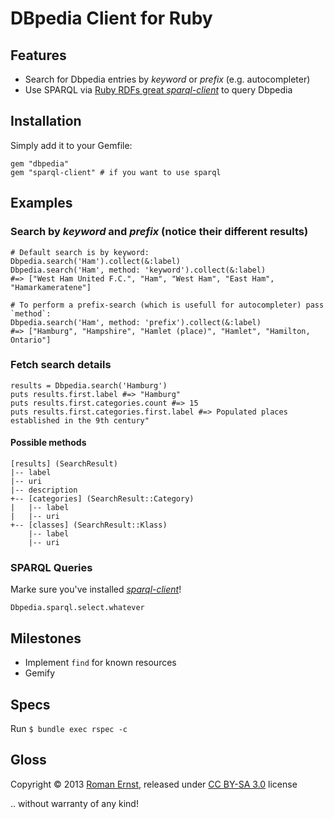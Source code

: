 # DBpedia Client for Ruby

## Features

* Search for Dbpedia entries by *keyword* or *prefix* (e.g. autocompleter)
* Use SPARQL via [Ruby RDFs great *sparql-client*](https://github.com/ruby-rdf/sparql-client) to query Dbpedia

## Installation

Simply add it to your Gemfile:

    gem "dbpedia"
    gem "sparql-client" # if you want to use sparql

## Examples

### Search by *keyword* and *prefix* (notice their different results)

    # Default search is by keyword:
    Dbpedia.search('Ham').collect(&:label)
    Dbpedia.search('Ham', method: 'keyword').collect(&:label)
    #=> ["West Ham United F.C.", "Ham", "West Ham", "East Ham", "Hamarkameratene"]

    # To perform a prefix-search (which is usefull for autocompleter) pass `method`:
    Dbpedia.search('Ham', method: 'prefix').collect(&:label)
    #=> ["Hamburg", "Hampshire", "Hamlet (place)", "Hamlet", "Hamilton, Ontario"]

### Fetch search details

    results = Dbpedia.search('Hamburg')
    puts results.first.label #=> "Hamburg"
    puts results.first.categories.count #=> 15
    puts results.first.categories.first.label #=> Populated places established in the 9th century"

#### Possible methods

    [results] (SearchResult)
    |-- label
    |-- uri
    |-- description
    +-- [categories] (SearchResult::Category)
    |   |-- label
    |   |-- uri
    +-- [classes] (SearchResult::Klass)
        |-- label
        |-- uri

### SPARQL Queries

Marke sure you've installed [*sparql-client*](https://github.com/ruby-rdf/sparql-client)!

    Dbpedia.sparql.select.whatever

## Milestones

* Implement `find` for known resources
* Gemify

## Specs

Run `$ bundle exec rspec -c`

## Gloss

Copyright © 2013 [Roman Ernst](http://wanderwort.de), released under [CC BY-SA 3.0](http://creativecommons.org/licenses/by-sa/3.0/) license

.. without warranty of any kind!